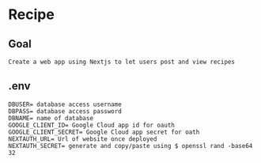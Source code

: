 # Recipe

## Goal

    Create a web app using Nextjs to let users post and view recipes

## .env

    DBUSER= database access username
    DBPASS= database access password
    DBNAME= name of database
    GOOGLE_CLIENT_ID= Google Cloud app id for oauth
    GOOGLE_CLIENT_SECRET= Google Cloud app secret for oath
    NEXTAUTH_URL= Url of website once deployed
    NEXTAUTH_SECRET= generate and copy/paste using $ openssl rand -base64 32